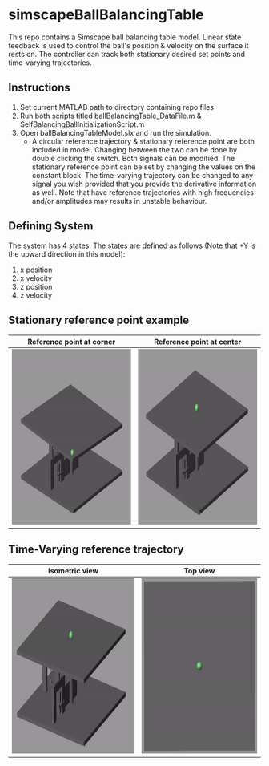 # simscapeBallBalancingTable
This repo contains a Simscape ball balancing table model. Linear state feedback is used to control the ball's position & velocity on the surface it rests on. The controller can track both stationary desired set points and time-varying trajectories.

## Instructions
1. Set current MATLAB path to directory containing repo files
2. Run both scripts titled ballBalancingTable_DataFile.m & SelfBalancingBallInitializationScript.m
3. Open ballBalancingTableModel.slx and run the simulation.
    - A circular reference trajectory & stationary reference point are both included in model. Changing between the two can be done by double clicking the switch. Both signals can be modified. The stationary reference point can be set by changing the values on the constant block. The time-varying trajectory can be changed to any signal you wish provided that you provide the derivative information as well. Note that have reference trajectories with high frequencies and/or amplitudes may results in unstable behaviour.

## Defining System
The system has 4 states. The states are defined as follows (Note that +Y is the upward direction in this model):
1. x position
2. x velocity
3. z position
4. z velocity

## Stationary reference point example

|                            Reference point at corner                           |                            Reference point at center                            |
|:------------------------------------------------------------------------------:|:-------------------------------------------------------------------------------:|
|<img src="animations/cornerReferencePoint.gif" width="400" height="350">| <img src="animations/middleReferencePoint.gif" width="400" height="350">|

## Time-Varying reference trajectory

|                            Isometric view                           |                            Top view                                             |
|:------------------------------------------------------------------------------:|:-------------------------------------------------------------------------------:|
|<img src="animations/circularMotion.gif" width="400" height="350">| <img src="animations/circularMotionTopView.gif" width="400" height="350">|
